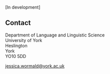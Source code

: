 [In development]

## Contact

Department of Language and Linguistic Science  
University of York  
Heslington  
York  
YO10 5DD  
  
jessica.wormald@york.ac.uk
